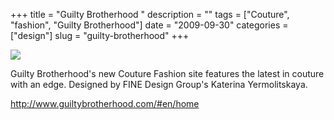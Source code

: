 +++
title = "Guilty Brotherhood "
description = ""
tags = ["Couture", "fashion", "Guilty Brotherhood"]
date = "2009-09-30"
categories = ["design"]
slug = "guilty-brotherhood"
+++


 

  <div id="screens-thumbs" class="clearfix">
    <div class="txt-center" id="design-submission"><a href="http://www.guiltybrotherhood.com/#en/home"><img id='bluga-thumbnail-1903' class='bluga-thumbnail large' src='http://media.konigi.com/bluga/
wt4ac3a28750f78_1.jpg'/></a></div>  
  </div>   
<p>Guilty Brotherhood's new Couture Fashion site features the latest in couture with an edge. Designed by FINE Design Group's Katerina Yermolitskaya. </p>
<p><a href="http://www.guiltybrotherhood.com/#en/home">http://www.guiltybrotherhood.com/#en/home</a></p>




